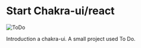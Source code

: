 # Start Chakra-ui/react

![ToDo](https://user-images.githubusercontent.com/80166382/226410775-81867f81-32a3-4bbc-b81d-bb5891589c5f.png)

Introduction a chakra-ui. A  small project used  To Do.
